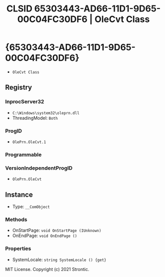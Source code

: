 ﻿---
title: "CLSID 65303443-AD66-11D1-9D65-00C04FC30DF6 | OleCvt Class"
excerpt: What is COM-Object CLSID 65303443-AD66-11D1-9D65-00C04FC30DF6?
---

# {65303443-AD66-11D1-9D65-00C04FC30DF6}

* `OleCvt Class`

## Registry


### InprocServer32

* `C:\Windows\system32\oleprn.dll`
* ThreadingModel: `Both`

### ProgID

* `OlePrn.OleCvt.1`

### Programmable


### VersionIndependentProgID

* `OlePrn.OleCvt`

## Instance

* Type: `__ComObject`

### Methods

* OnStartPage: `void OnStartPage (IUnknown)`
* OnEndPage: `void OnEndPage ()`

### Properties

* SystemLocale: `string SystemLocale () {get} `

MIT License. Copyright (c) 2021 Strontic.


